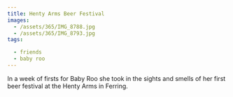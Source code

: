 ```yaml
---
title: Henty Arms Beer Festival
images:
  - /assets/365/IMG_8788.jpg
  - /assets/365/IMG_8793.jpg
tags:

  - friends
  - baby roo
---
```

In a week of firsts for Baby Roo she took in the sights and smells of her first beer festival at the Henty Arms in Ferring. 